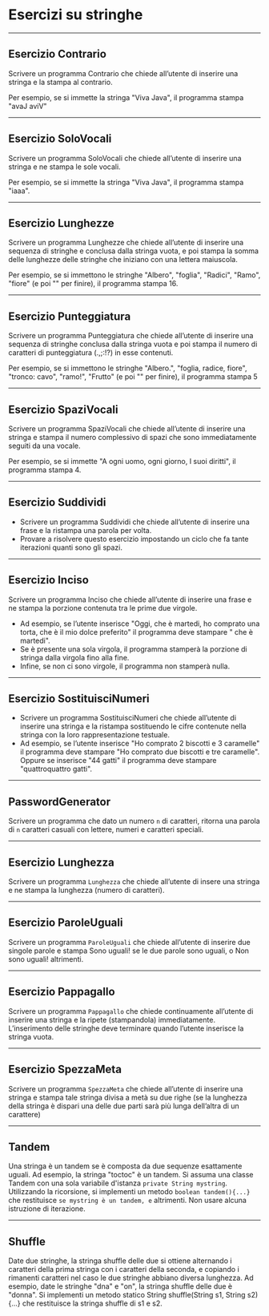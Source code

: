# Esercizi su stringhe

---

## Esercizio Contrario

Scrivere un programma Contrario che chiede all’utente di inserire una stringa e la stampa al contrario. 

Per esempio, se si immette la stringa "Viva Java", il programma stampa "avaJ aviV"

---

## Esercizio SoloVocali

Scrivere un programma SoloVocali che chiede all’utente di inserire una stringa e ne stampa le sole vocali. 

Per esempio, se si immette la stringa "Viva Java", il programma stampa "iaaa".

---

## Esercizio Lunghezze

Scrivere un programma Lunghezze che chiede all’utente di inserire una sequenza di stringhe e conclusa dalla stringa vuota, e poi stampa la somma delle lunghezze delle stringhe che iniziano con una lettera maiuscola. 

Per esempio, se si immettono le stringhe "Albero", "foglia", "Radici",
"Ramo", "fiore" (e poi "" per finire), il programma stampa 16.

---

## Esercizio Punteggiatura

Scrivere un programma Punteggiatura che chiede all’utente di inserire una sequenza di stringhe conclusa dalla stringa vuota e poi stampa il numero di caratteri di punteggiatura (.,;:!?) in esse contenuti. 

Per esempio, se si immettono le stringhe "Albero.", "foglia, radice, fiore", "tronco: cavo", "ramo!", "Frutto" (e poi "" per finire), il programma stampa 5

---

## Esercizio SpaziVocali

Scrivere un programma SpaziVocali che chiede all’utente di inserire una stringa e stampa il numero complessivo di spazi che sono immediatamente seguiti da una vocale. 

Per esempio, se si immette "A ogni uomo, ogni giorno, I suoi diritti", il programma stampa 4.

---

## Esercizio Suddividi

* Scrivere un programma Suddividi che chiede all’utente di inserire una frase e la ristampa una parola per volta. 
* Provare a risolvere questo esercizio impostando un ciclo che fa tante iterazioni quanti sono gli spazi.

---

## Esercizio Inciso

Scrivere un programma Inciso che chiede all’utente di inserire una frase e ne stampa la porzione contenuta tra le prime due virgole. 

* Ad esempio, se l’utente inserisce "Oggi, che è martedi, ho comprato una torta, che è il mio dolce preferito" il programma deve stampare " che è martedi".
* Se è presente una sola virgola, il programma stamperà la porzione di stringa dalla virgola fino alla fine.
* Infine, se non ci sono virgole, il programma non stamperà nulla.

---

## Esercizio SostituisciNumeri

* Scrivere un programma SostituisciNumeri che chiede all’utente di inserire una stringa e la ristampa sostituendo le cifre contenute nella stringa con la loro rappresentazione testuale. 
* Ad esempio, se l’utente inserisce "Ho comprato 2 biscotti e 3 caramelle" il programma deve stampare "Ho comprato due biscotti e tre caramelle". Oppure se inserisce "44 gatti" il programma deve stampare "quattroquattro gatti".

---

## PasswordGenerator

Scrivere un programma che dato un numero `n` di caratteri, ritorna una parola di `n` caratteri casuali con lettere, numeri e caratteri speciali.

---

## Esercizio Lunghezza

Scrivere un programma `Lunghezza` che chiede all’utente di insere una stringa e ne stampa
la lunghezza (numero di caratteri).

---

## Esercizio ParoleUguali

Scrivere un programma `ParoleUguali` che chiede all’utente di inserire due singole parole
e stampa Sono uguali! se le due parole sono uguali, o Non sono uguali! altrimenti.

---

## Esercizio Pappagallo

Scrivere un programma `Pappagallo` che chiede continuamente all’utente di inserire una
stringa e la ripete (stampandola) immediatamente. L’inserimento delle stringhe deve terminare quando
l’utente inserisce la stringa vuota.

---

## Esercizio SpezzaMeta

Scrivere un programma `SpezzaMeta` che chiede all’utente di inserire una stringa e stampa
tale stringa divisa a metà su due righe (se la lunghezza della stringa è dispari una delle due parti sarà
più lunga dell’altra di un carattere)

---

## Tandem

Una stringa è un tandem se è composta da due sequenze esattamente uguali. Ad
esempio, la stringa "toctoc" è un tandem. Si assuma una classe Tandem con una
sola variabile d'istanza `private String mystring`. Utilizzando la ricorsione, si
implementi un metodo `boolean tandem(){...}` che restituisce ` se mystring è un
tandem, e ` altrimenti. Non usare alcuna istruzione di iterazione.

---

## Shuffle

Date due stringhe, la stringa shuffle delle due si ottiene alternando i
caratteri della prima stringa con i caratteri della seconda, e copiando i
rimanenti caratteri nel caso le due stringhe abbiano diversa lunghezza. Ad
esempio, date le stringhe "dna" e "on", la stringa shuffle delle due è "donna".
Si implementi un metodo statico String shuffle(String s1, String s2){...} che
restituisce la stringa shuffle di s1 e s2.
